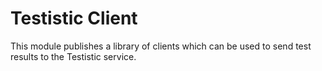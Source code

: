 # Testistic  Client

This module publishes a library of clients which can be used to send test results to the Testistic service.
